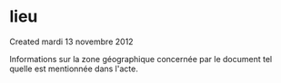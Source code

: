 lieu
====
Created mardi 13 novembre 2012

Informations sur la zone géographique concernée par le document tel quelle est mentionnée dans l'acte.
